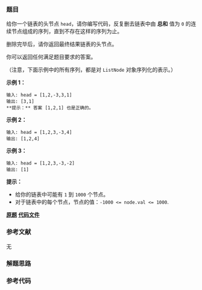 ### 题目
给你一个链表的头节点 `head`，请你编写代码，反复删去链表中由 **总和**  值为 `0` 的连续节点组成的序列，直到不存在这样的序列为止。

删除完毕后，请你返回最终结果链表的头节点。



你可以返回任何满足题目要求的答案。

（注意，下面示例中的所有序列，都是对 `ListNode` 对象序列化的表示。）

**示例 1：**

    
    
    输入: head = [1,2,-3,3,1]
    输出: [3,1]
    **提示：** 答案 [1,2,1] 也是正确的。
    

**示例 2：**

    
    
    输入: head = [1,2,3,-3,4]
    输出: [1,2,4]
    

**示例 3：**

    
    
    输入: head = [1,2,3,-3,-2]
    输出: [1]
    



**提示：**

  * 给你的链表中可能有 `1` 到 `1000` 个节点。
  * 对于链表中的每个节点，节点的值：`-1000 <= node.val <= 1000`.

 **[原题](https://leetcode-cn.com/problems/remove-zero-sum-consecutive-nodes-from-linked-list/)**    **[代码文件]()**


### 参考文献
无

### 解题思路




### 参考代码

```go


```




